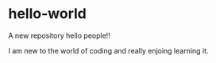 # hello-world
A new repository
hello people!!

I am new to the world of coding and really enjoing learning it.
